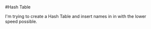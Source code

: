 #Hash Table

I'm trying to create a Hash Table and insert names in in with the lower speed possible.
